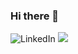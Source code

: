 ### Hi there 👋


![LinkedIn](https://img.shields.io/badge/linkedin-%230077B5.svg?style=for-the-badge&logo=linkedin&logoColor=white)
![](https://komarev.com/ghpvc/?username=AleeDario&style=flat-square)
